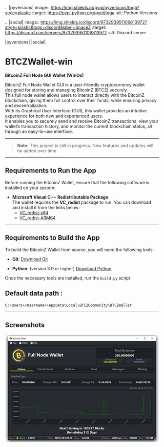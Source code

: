 
.. |pyversions| image:: https://img.shields.io/pypi/pyversions/toga?style=plastic
    :target: https://pypi.python.org/pypi/toga
    :alt: Python Versions

.. |social| image:: https://img.shields.io/discord/973293951106813972?style=plastic&logo=discord&label=SpaceZ
   :target: https://discord.com/servers/973293951106813972
   :alt: Discord server

|pyversions| |social|

# BTCZWallet-win
**BitcoinZ Full Node GUI Wallet (WinOs)**

BitcoinZ Full Node Wallet GUI is a user-friendly cryptocurrency wallet designed for storing and managing BitcoinZ (BTCZ) securely.  
This full node wallet allows users to interact directly with the BitcoinZ blockchain, giving them full control over their funds, while ensuring privacy and decentralization.  
With its Graphical User Interface (GUI), this wallet provides an intuitive experience for both new and experienced users.  
It enables you to securely send and receive BitcoinZ transactions, view your wallet’s transaction history, and monitor the current blockchain status, all through an easy-to-use interface.

---

> **Note:** This project is still in progress. New features and updates will be added over time.

---

## Requirements to Run the App

Before running the BitcoinZ Wallet, ensure that the following software is installed on your system:

- **Microsoft Visual C++ Redistributable Package**  
  The wallet requires the **VC_redist** package to run. You can download and install it from the links below:
  - [VC_redist-x64](https://aka.ms/vs/17/release/vc_redist.x64.exe)
  - [VC_redist-ARM64](https://aka.ms/vs/17/release/vc_redist.arm64.exe)

---

## Requirements to Build the App

To build the BitcoinZ Wallet from source, you will need the following tools:

- **Git**: [Download Git](https://git-scm.com/downloads)

- **Python**: (version 3.9 or higher) [Download Python](https://www.python.org/downloads/)

Once the necessary tools are installed, run the `build.py` script

## Default data path : 

`C:\Users\<Username>\AppData\Local\BTCZCommunity\BTCZWallet`

---

## Screenshots

<p align="center">
  <img src="https://github.com/SpaceZ-Projects/BTCZWallet-win/blob/main/screenshots/home.png" alt="BitcoinZ Wallet Home Screen">
</p>